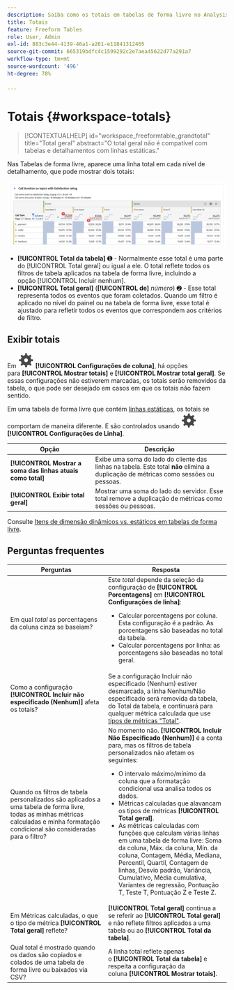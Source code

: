 ```yaml
---
description: Saiba como os totais em tabelas de forma livre no Analysis Workspace são calculados.
title: Totais
feature: Freeform Tables
role: User, Admin
exl-id: 883c3e44-4139-46a1-a261-e11841312465
source-git-commit: 665319bdfc4c1599292c2e7aea45622d77a291a7
workflow-type: tm+mt
source-wordcount: '496'
ht-degree: 78%

---
```


# Totais {#workspace-totals}

>[!CONTEXTUALHELP]
>id="workspace_freeformtable_grandtotal"
>title="Total geral"
>abstract="O total geral não é compatível com tabelas e detalhamentos com linhas estáticas."

Nas Tabelas de forma livre, aparece uma linha total em cada nível de detalhamento, que pode mostrar dois totais:

![Tabela de forma livre destacando o total geral e o total da tabela.](assets/total-row.png)

* **[!UICONTROL Total da tabela]** ➊ - Normalmente esse total é uma parte do [!UICONTROL Total geral] ou igual a ele. O total reflete todos os filtros de tabela aplicados na tabela de forma livre, incluindo a opção [!UICONTROL Incluir nenhum].
* **[!UICONTROL Total geral]** (**[!UICONTROL de]** *número*) ➋ - Esse total representa todos os eventos que foram coletados. Quando um filtro é aplicado no nível do painel ou na tabela de forma livre, esse total é ajustado para refletir todos os eventos que correspondem aos critérios de filtro.




## Exibir totais

Em ![Configurações](/help/assets/icons/Setting.svg) **[!UICONTROL Configurações de coluna]**, há opções para **[!UICONTROL Mostrar totais]** e **[!UICONTROL Mostrar total geral]**. Se essas configurações não estiverem marcadas, os totais serão removidos da tabela, o que pode ser desejado em casos em que os totais não fazem sentido.


Em uma tabela de forma livre que contém [linhas estáticas](/help/analyze/analysis-workspace/visualizations/freeform-table/column-row-settings/manual-vs-dynamic-rows.md), os totais se comportam de maneira diferente. E são controlados usando ![Configuração](/help/assets/icons/Setting.svg) **[!UICONTROL Configurações de Linha]**.

| Opção | Descrição |
|---|---|
| **[!UICONTROL Mostrar a soma das linhas atuais como total]** | Exibe uma soma do lado do cliente das linhas na tabela. Este total **não** elimina a duplicação de métricas como sessões ou pessoas. |
| **[!UICONTROL Exibir total geral]** | Mostrar uma soma do lado do servidor. Esse total remove a duplicação de métricas como sessões ou pessoas. |

Consulte [Itens de dimensão dinâmicos vs. estáticos em tabelas de forma livre](column-row-settings/manual-vs-dynamic-rows.md).


## Perguntas frequentes

| Perguntas | Resposta |
|---|---|
| Em qual *total* as porcentagens da coluna cinza se baseiam? | Este *total* depende da seleção da configuração de **[!UICONTROL Porcentagens]** em **[!UICONTROL Configurações de linha]**:<ul><li>Calcular porcentagens por coluna. Esta configuração é a padrão. As porcentagens são baseadas no total da tabela.</li><li>Calcular porcentagens por linha: as porcentagens são baseadas no total geral.</li></ul> |
| Como a configuração **[!UICONTROL Incluir não especificado (Nenhum)]** afeta os totais? | Se a configuração Incluir não especificado (Nenhum) estiver desmarcada, a linha Nenhum/Não especificado será removida da tabela, do Total da tabela, e continuará para qualquer métrica calculada que use [&#x200B; tipos de métricas &quot;Total&quot;](/help/components/calculated-metrics/workflow/c-build-metrics/m-metric-type-alloc.md). |
| Quando os filtros de tabela personalizados são aplicados a uma tabela de forma livre, todas as minhas métricas calculadas e minha formatação condicional são consideradas para o filtro? | No momento não. **[!UICONTROL Incluir Não Especificado (Nenhum)]** é a conta para, mas os filtros de tabela personalizados não afetam os seguintes:<ul><li>O intervalo máximo/mínimo da coluna que a formatação condicional usa analisa todos os dados.</li><li>Métricas calculadas que alavancam os tipos de métricas **[!UICONTROL Total geral]**.</li><li>As métricas calculadas com funções que calculam várias linhas em uma tabela de forma livre: Soma da coluna, Máx. da coluna, Mín. da coluna, Contagem, Média, Mediana, Percentil, Quartil, Contagem de linhas, Desvio padrão, Variância, Cumulativo, Média cumulativa, Variantes de regressão, Pontuação T, Teste T, Pontuação Z e Teste Z.</li></ul> |
| Em Métricas calculadas, o que o tipo de métrica **[!UICONTROL Total geral]** reflete? | **[!UICONTROL Total geral]** continua a se referir ao **[!UICONTROL Total geral]** e não reflete filtros aplicados a uma tabela ou ao **[!UICONTROL Total da tabela]**. |
| Qual total é mostrado quando os dados são copiados e colados de uma tabela de forma livre ou baixados via CSV? | A linha total reflete apenas o **[!UICONTROL Total da tabela]** e respeita a configuração da coluna **[!UICONTROL Mostrar totais]**. |
